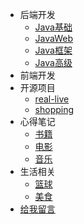 * 后端开发
  * [Java基础](Backend/LearnJava/README.md)
  * [JavaWeb](Backend/LearnJava/README.md)
  * [Java框架](Backend/LearnJava/README.md)
  * [Java高级](Backend/LearnJava/README.md)
* 前端开发
* 开源项目
  * [real-live](https://github.com/parzulpan/real-live)
  * [shopping](https://github.com/parzulpan/shopping)
* 心得笔记
  * [书籍]()
  * [电影]()
  * [音乐]()
* 生活相关
  * [篮球]()
  * [美食]()
* [给我留言](Message/Board.md)